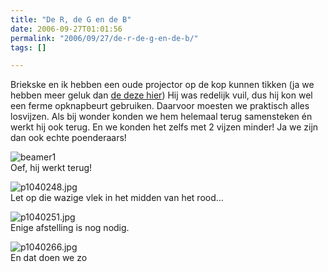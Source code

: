 ```yaml
---
title: "De R, de G en de B"
date: 2006-09-27T01:01:56
permalink: "2006/09/27/de-r-de-g-en-de-b/"
tags: []

---
```

Briekske en ik hebben een oude projector op de kop kunnen tikken (ja we hebben meer geluk dan [de deze hier](http://www.neatorama.com/2006/09/26/javelin-impales-judge/ "http://www.neatorama.com/2006/09/26/javelin-impales-judge/")) Hij was redelijk vuil, dus hij kon wel een ferme opknapbeurt gebruiken. Daarvoor moesten we praktisch alles losvijzen. Als bij wonder konden we hem helemaal terug samensteken én werkt hij ook terug. En we konden het zelfs met 2 vijzen minder! Ja we zijn dan ook echte poenderaars!

![beamer1](@images/posts/2006/09/p1040241.jpg)  
Oef, hij werkt terug!

![p1040248.jpg](@images/posts/2006/09/p1040248.jpg)  
Let op die wazige vlek in het midden van het rood…

![p1040251.jpg](@images/posts/2006/09/p1040251.jpg)  
Enige afstelling is nog nodig.

![p1040266.jpg](@images/posts/2006/09/p1040266.jpg)  
En dat doen we zo
